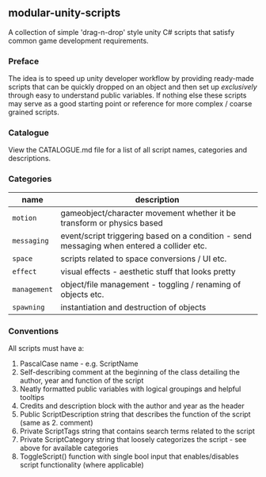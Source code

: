 ## modular-unity-scripts
A collection of simple 'drag-n-drop' style unity C# scripts that satisfy common game development requirements.

### Preface

The idea is to speed up unity developer workflow by providing ready-made scripts that can be quickly dropped on an
object and then set up *exclusively* through easy to understand public variables.
If nothing else these scripts may serve as a good starting point or reference for more complex / coarse grained
scripts.


### Catalogue

View the CATALOGUE.md file for a list of all script names, categories and descriptions.


### Categories

| name | description |
| --- | --- |
| `motion` | gameobject/character movement whether it be transform or physics based |
| `messaging` | event/script triggering based on a condition - send messaging when entered a collider etc. |
| `space` | scripts related to space conversions / UI etc. |
| `effect` | visual effects - aesthetic stuff that looks pretty |
| `management` | object/file management - toggling / renaming of objects etc. |
| `spawning` | instantiation and destruction of objects


### Conventions

All scripts must have a:
  1. PascalCase name - e.g. ScriptName
  2. Self-describing comment at the beginning of the class detailing the author, year and function of the script
  3. Neatly formatted public variables with logical groupings and helpful tooltips
  4. Credits and description block with the author and year as the header
  5. Public ScriptDescription string that describes the function of the script (same as 2. comment)
  6. Private ScriptTags string that contains search terms related to the script
  7. Private ScriptCategory string that loosely categorizes the script - see above for available categories
  8. ToggleScript() function with single bool input that enables/disables script functionality (where applicable)
	